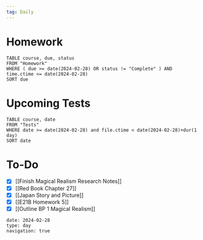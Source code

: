 ```yaml
---
tag: Daily
---
```

# Homework
```dataview
TABLE course, due, status
FROM "Homework" 
WHERE ( due >= date(2024-02-28) OR status != "Complete" ) AND time.ctime <= date(2024-02-28)
SORT due
```
# Upcoming Tests
```dataview
TABLE course, date
FROM "Tests" 
WHERE date >= date(2024-02-28) and file.ctime < date(2024-02-28)+dur(1 day)
SORT date
```
# To-Do
- [x] [[Finish Magical Realism Research Notes]]
- [x] [[Red Book Chapter 27]]
- [x] [[Japan Story and Picture]]
- [x] [[E21B Homework 5]]
- [x] [[Outline BP 1 Magical Realism]]

```gEvent
date: 2024-02-28
type: day
navigation: true
```